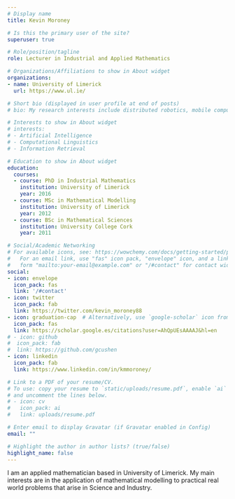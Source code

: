 ```yaml
---
# Display name
title: Kevin Moroney

# Is this the primary user of the site?
superuser: true

# Role/position/tagline
role: Lecturer in Industrial and Applied Mathematics

# Organizations/Affiliations to show in About widget
organizations:
- name: University of Limerick
  url: https://www.ul.ie/

# Short bio (displayed in user profile at end of posts)
# bio: My research interests include distributed robotics, mobile computing and programmable matter.

# Interests to show in About widget
# interests:
# - Artificial Intelligence
# - Computational Linguistics
# - Information Retrieval

# Education to show in About widget
education:
  courses:
  - course: PhD in Industrial Mathematics
    institution: University of Limerick
    year: 2016
  - course: MSc in Mathematical Modelling 
    institution: University of Limerick
    year: 2012
  - course: BSc in Mathematical Sciences
    institution: University College Cork
    year: 2011

# Social/Academic Networking
# For available icons, see: https://wowchemy.com/docs/getting-started/page-builder/#icons
#   For an email link, use "fas" icon pack, "envelope" icon, and a link in the
#   form "mailto:your-email@example.com" or "/#contact" for contact widget.
social:
- icon: envelope
  icon_pack: fas
  link: '/#contact'
- icon: twitter
  icon_pack: fab
  link: https://twitter.com/kevin_moroney88
- icon: graduation-cap  # Alternatively, use `google-scholar` icon from `ai` icon pack
  icon_pack: fas
  link: https://scholar.google.es/citations?user=AhQpUEsAAAAJ&hl=en
# - icon: github
#  icon_pack: fab
#  link: https://github.com/gcushen
- icon: linkedin
  icon_pack: fab
  link: https://www.linkedin.com/in/kmmoroney/

# Link to a PDF of your resume/CV.
# To use: copy your resume to `static/uploads/resume.pdf`, enable `ai` icons in `params.toml`, 
# and uncomment the lines below.
# - icon: cv
#   icon_pack: ai
#   link: uploads/resume.pdf

# Enter email to display Gravatar (if Gravatar enabled in Config)
email: ""

# Highlight the author in author lists? (true/false)
highlight_name: false
---
```


I am an applied mathematician based in University of Limerick. My main interests are in the application of mathematical modelling to practical real world problems that arise in Science and Industry.


